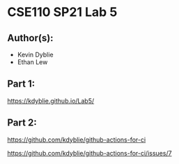 # CSE110 SP21 Lab 5

## Author(s):
- Kevin Dyblie
- Ethan Lew

## Part 1:

https://kdyblie.github.io/Lab5/

## Part 2:

https://github.com/kdyblie/github-actions-for-ci

https://github.com/kdyblie/github-actions-for-ci/issues/7
